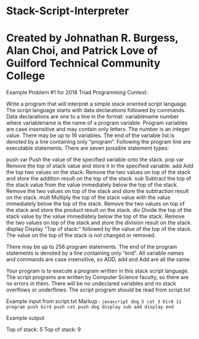 # Stack-Script-Interpreter
# Created by Johnathan R. Burgess, Alan Choi, and Patrick Love of Guilford Technical Community College
Example Problem #1 for 2018 Triad Programming Contest:

Write a program that will interpret a simple stack oriented script language.  The script language starts with data declarations followed by commands.  Data declarations are one to a line in the format:
variablename number
where variablename is the name of a program variable.  Program variables are case insensitive and may contain only letters.  The number is an integer value.  There may be up to 16 variables.  The end of the variable list is denoted by a line containing only “program”.  Following the program line are executable statements.  There are seven possible statement types:

push var	Push the value of the specified variable onto the stack.
pop var	Remove the top of stack value and store it in the specified variable.
add	Add the top two values on the stack.  Remove the two values on top of the stack and store the addition result on the top of the stack.
sub	Subtract the top of the stack value from the value immediately below the top of the stack.  Remove the two values on top of the stack and store the subtraction result on the stack.
mult	Multiply the top of the stack value with the value immediately below the top of the stack.  Remove the two values on top of the stack and store the product result on the stack.
div	Divide the top of the stack value by the value immediately below the top of the stack.  Remove the two values on top of the stack and store the division result on the stack.
display	Display “Top of stack:” followed by the value of the top of the stack. The value on the top of the stack is not changed or removed.

There may be up to 256 program statements.  The end of the program statements is denoted by a line containing only “end”.  All variable names and commands are case insensitive, so ADD, add and Add are all the same.

Your program is to execute a program written in this stack script language.  The script programs are written by Computer Science faculty, so there are no errors in them.  There will be no undeclared variables and no stack overflows or underflows.  The script program should be read from script.txt

 
Example input from script.txt
Markup : ```javascript
dog 5
cat 3
bird 11
program
push bird
push cat
push dog
display
sub
add
display
end```

Example output

Top of stack: 5
Top of stack: 9 
 
